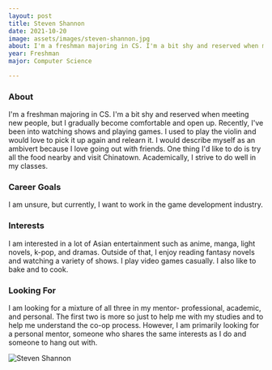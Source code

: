 ```yaml
---
layout: post
title: Steven Shannon 
date: 2021-10-20
image: assets/images/steven-shannon.jpg
about: I'm a freshman majoring in CS. I'm a bit shy and reserved when meeting new people, but I gradually become comfortable and open up. Recently, I've been into watching shows and playing games. I used to play the violin and would love to pick it up again and relearn it. I would describe myself as an ambivert because I love going out with friends. One thing I'd like to do is try all the food nearby and visit Chinatown. Academically, I strive to do well in my classes. 
year: Freshman
major: Computer Science

---
```


### About

I'm a freshman majoring in CS. I'm a bit shy and reserved when meeting new people, but I gradually become comfortable and open up. Recently, I've been into watching shows and playing games. I used to play the violin and would love to pick it up again and relearn it. I would describe myself as an ambivert because I love going out with friends. One thing I'd like to do is try all the food nearby and visit Chinatown. Academically, I strive to do well in my classes. 

### Career Goals

I am unsure, but currently, I want to work in the game development industry.

### Interests

I am interested in a lot of Asian entertainment such as anime, manga, light novels, k-pop, and dramas. Outside of that, I enjoy reading fantasy novels and watching a variety of shows. I play video games casually. I also like to bake and to cook. 

### Looking For

I am looking for a mixture of all three in my mentor- professional, academic, and personal. The first two is more so just to help me with my studies and to help me understand the co-op process. However, I am primarily looking for a personal mentor, someone who shares the same interests as I do and someone to hang out with. 

<div class="text-center my-5">
    <img src="https://sase-drexel.github.io/mentorship-2021/assets/images/steven-shannon.jpg" alt="Steven Shannon" class="rounded post-img" />
</div>
